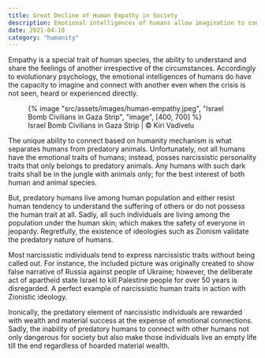 ```yaml
---
title: Great Decline of Human Empathy in Society
description: Emotional intelligences of humans allow imagination to connect with another even when the crisis is not seen, heard or experienced
date: 2021-04-10
category: "humanity"
---
```


Empathy is a special trait of human species, the ability to understand and share the feelings of another irrespective of the circumstances. Accordingly to evolutionary psychology, the emotional intelligences of humans do have the capacity to imagine and connect with another even when the crisis is not seen, heard or experienced directly.

<!-- excerpt -->

<figure>
{% image "src/assets/images/human-empathy.jpeg", "Israel Bomb Civilians in Gaza Strip", "image", [400, 700] %}
<figcaption>Israel Bomb Civilians in Gaza Strip | © Kiri Vadivelu</figcaption>
</figure>

The unique ability to connect based on humanity mechanism is what separates humans from predatory animals. Unfortunately, not all humans have the emotional traits of humans; instead, posses narcissistic personality traits that only belongs to predatory animals. Any humans with such dark traits shall be in the jungle with animals only; for the best interest of both human and animal species.

But, predatory humans live among human population and either resist human tendency to understand the suffering of others or do not possess the human trait at all. Sadly, all such individuals are living among the population under the human skin; which makes the safety of everyone in jeopardy. Regretfully, the existence of ideologies such as Zionism validate the predatory nature of humans.

Most narcissistic individuals tend to express narcissistic traits without being called out. For instance, the included picture was originally created to show false narrative of Russia against people of Ukraine; however, the deliberate act of apartheid state Israel to kill Palestine people for over 50 years is disregarded. A perfect example of narcissistic human traits in action with Zionistic ideology.

Ironically, the predatory element of narcissistic individuals are rewarded with wealth and material success at the expense of emotional connections. Sadly, the inability of predatory humans to connect with other humans not only dangerous for society but also make those individuals live an empty life till the end regardless of hoarded material wealth.
